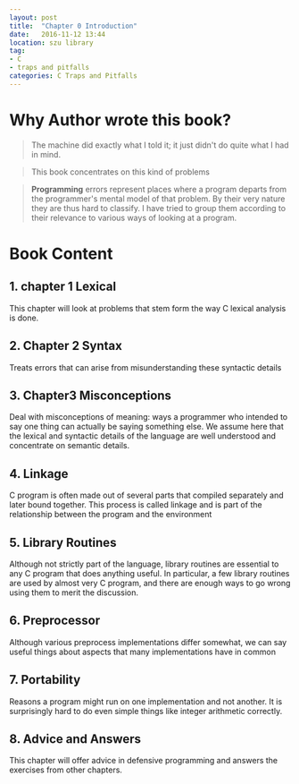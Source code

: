 ```yaml
---
layout: post
title:  "Chapter 0 Introduction"
date:   2016-11-12 13:44
location: szu library
tag:  
- C
- traps and pitfalls
categories: C Traps and Pitfalls
---
```



# Why Author wrote this book?
> The machine did exactly what I told it; it just didn't do quite what I had in mind.


> This book concentrates on this kind of problems


> **Programming** errors represent places where a program departs from the programmer's mental model of that problem. By their very nature they are thus hard to classify. I have tried to group them according to their relevance to various ways of looking at a program.




# Book Content


## 1. chapter 1 Lexical
This chapter will look at problems that stem form the way C lexical analysis is done.


## 2. Chapter 2 Syntax
Treats errors that can arise from misunderstanding these syntactic details


## 3. Chapter3 Misconceptions 
Deal with misconceptions of meaning: ways a programmer who intended to say one thing can actually be saying something else. We assume here that the lexical and syntactic details of the language are well understood and concentrate on semantic details.


## 4. Linkage 
C program is often made out of several parts that compiled separately and later bound together. This process is called linkage and is part of the relationship between the program and the environment


## 5. Library Routines
Although not strictly part of the language, library routines are essential to any C program that does anything useful. In particular, a few library routines are used by almost very C program, and there are enough ways to go wrong using them to merit the discussion.


## 6. Preprocessor
Although various preprocess implementations differ somewhat, we can say useful things about aspects that many implementations have in common


## 7. Portability
Reasons a program might run on one implementation and not another. It is surprisingly hard to do even simple things like integer arithmetic correctly. 


## 8. Advice and Answers
This chapter will offer advice in defensive programming and answers the exercises from other chapters. 
   
    
